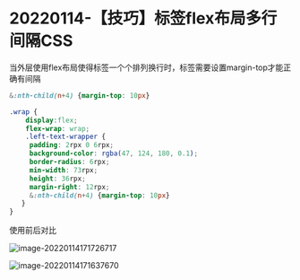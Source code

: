 

# 20220114-【技巧】标签flex布局多行间隔CSS

当外层使用flex布局使得标签一个个排列换行时，标签需要设置margin-top才能正确有间隔

```css
&:nth-child(n+4) {margin-top: 10px}
```

```scss
.wrap {
    display:flex;
    flex-wrap: wrap;
    .left-text-wrapper {
     padding: 2rpx 0 6rpx;
     background-color: rgba(47, 124, 180, 0.1);
     border-radius: 6rpx;
     min-width: 73rpx;
     height: 36rpx;
     margin-right: 12rpx;
     &:nth-child(n+4) {margin-top: 10px}
   }
}

```

使用前后对比

![image-20220114171726717](https://s2.loli.net/2022/01/14/o9nUSOCLajQXhcZ.png)

![image-20220114171637670](https://s2.loli.net/2022/01/14/lzGaW2dEVZUXp7Y.png)